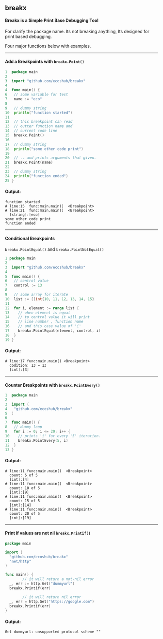 ## breakx 

#### Breakx is a Simple Print Base Debugging Tool

For clarify the package name. Its not breaking anything, Its designed for print based debugging.

Four major functions below with examples.

---
#### Add a Breakpoints with `breakx.Point()`

```go
1  package main
2  
3  import "github.com/ecoshub/breakx"
4  
4  func main() {
6   // some variable for test
7   name := "eco"
8  
9   // dummy string
10  println("function started")
11 
12  // this breakpoint can read
13  // outter function name and
14  // current code line
15  breakx.Point()
16 
17  // dummy string
18  println("some other code print")
19 
20  // .. and prints arguments that given.
21  breakx.Point(name)
22 
23  // dummy string
24  println("function ended")
25 }

```
#### Output:
```
function started
# line:15  func:main.main()  <Breakpoint>
# line:21  func:main.main()  <Breakpoint>
  [string]:[eco]
some other code print
function ended
```
---
#### Conditional Breakpoints
`breakx.PointEqual()` and `breakx.PointNotEqual()`

```go
1 package main
2  
3  import "github.com/ecoshub/breakx"
4  
5  func main() {
6   // control value
7   control := 13
8  
9   // some array for iterate
10  list := []int{10, 11, 12, 13, 14, 15}
11 
12  for i, element := range list {
13    // when element is equal
14    // to control value it will print
15    // line number , function name
16    // and this case value of 'i'
17    breakx.PointEqual(element, control, i)
18  }
19 }

```
#### Output:
```
# line:17 func:main.main() <Breakpoint>
  codition: 13 = 13
  [int]:[3]
```
---
#### Counter Breakpoints with `breakx.PointEvery()`
```go
1  package main
2  
3  import (
4   "github.com/ecoshub/breakx"
5  )
6  
7  func main() {
8   // dummy loop
9   for i := 0; i <= 20; i++ {
10    // prints 'i' for every '5' iteration.
11    breakx.PointEvery(5, i)
12  }
13 }

```
#### Output:
```
# line:11 func:main.main()  <Breakpoint>
  count: 5 of 5
  [int]:[4]
# line:11 func:main.main()  <Breakpoint>
  count: 10 of 5
  [int]:[9]
# line:11 func:main.main()  <Breakpoint>
  count: 15 of 5
  [int]:[14]
# line:11 func:main.main()  <Breakpoint>
  count: 20 of 5
  [int]:[19]
```
---
#### Print if values are not nil `breakx.Printif()`
```go
package main

import (
  "github.com/ecoshub/breakx"
  "net/http"
)

func main() {
        // it will return a not-nil error
  _, err := http.Get("dummyurl")
  breakx.Printif(err)

        // it will return nil error
  _, err = http.Get("https://google.com")
  breakx.Printif(err)
}

```
#### Output:
```
Get dummyurl: unsupported protocol scheme ""
```
